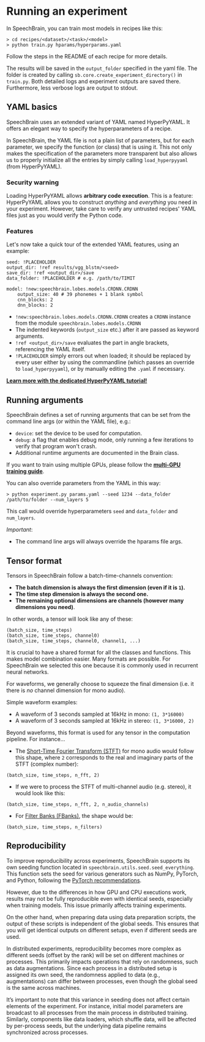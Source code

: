 # Running an experiment
In SpeechBrain, you can train most models in recipes like this:

```
> cd recipes/<dataset>/<task>/<model>
> python train.py hparams/hyperparams.yaml
```

Follow the steps in the README of each recipe for more details.

The results will be saved in the `output_folder` specified in the yaml file.
The folder is created by calling `sb.core.create_experiment_directory()` in `train.py`. Both detailed logs and experiment outputs are saved there. Furthermore, less verbose logs are output to stdout.

## YAML basics

SpeechBrain uses an extended variant of YAML named HyperPyYAML. It offers an elegant way to specify the hyperparameters of a recipe.

In SpeechBrain, the YAML file is not a plain list of parameters, but for each parameter, we specify the function (or class) that is using it.
This not only makes the specification of the parameters more transparent but also allows us to properly initialize all the entries by simply calling `load_hyperpyyaml` (from HyperPyYAML).

### Security warning

Loading HyperPyYAML allows **arbitrary code execution**.
This is a feature: HyperPyYAML allows you to construct *anything* and *everything*
you need in your experiment.
However, take care to verify any untrusted recipes' YAML files just as you would verify the Python code.

### Features

Let's now take a quick tour of the extended YAML features, using an example:

```
seed: !PLACEHOLDER
output_dir: !ref results/vgg_blstm/<seed>
save_dir: !ref <output_dir>/save
data_folder: !PLACEHOLDER # e.g. /path/to/TIMIT

model: !new:speechbrain.lobes.models.CRDNN.CRDNN
    output_size: 40 # 39 phonemes + 1 blank symbol
    cnn_blocks: 2
    dnn_blocks: 2
```
- `!new:speechbrain.lobes.models.CRDNN.CRDNN` creates a `CRDNN` instance
  from the module `speechbrain.lobes.models.CRDNN`
- The indented keywords (`output_size` etc.) after it are passed as keyword
  arguments.
- `!ref <output_dir>/save` evaluates the part in angle brackets,
  referencing the YAML itself.
- `!PLACEHOLDER` simply errors out when loaded; it should be replaced by
  every user either by using the commandline (which passes an override to
  `load_hyperpyyaml`), or by manually editing the `.yaml` if necessary.

[**Learn more with the dedicated HyperPyYAML tutorial!**](https://speechbrain.readthedocs.io/en/latest/tutorials/basics/hyperpyyaml.html)

## Running arguments

SpeechBrain defines a set of running arguments that can be set from the command line args (or within the YAML file), e.g.:

- `device`: set the device to be used for computation.
- `debug`: a flag that enables debug mode, only running a few iterations to verify that program won't crash.
- Additional runtime arguments are documented in the Brain class.

If you want to train using multiple GPUs, please follow the [**multi-GPU training guide**](https://speechbrain.readthedocs.io/en/latest/multigpu.html).

You can also override parameters from the YAML in this way:

```
> python experiment.py params.yaml --seed 1234 --data_folder /path/to/folder --num_layers 5
```

This call would override hyperparameters `seed` and `data_folder` and `num_layers`.

*Important*:
- The command line args will always override the hparams file args.

## Tensor format

Tensors in SpeechBrain follow a batch-time-channels convention:

- **The batch dimension is always the first dimension (even if it is `1`).**
- **The time step dimension is always the second one.**
- **The remaining optional dimensions are channels (however many dimensions you need)**.

In other words, a tensor will look like any of these:

```
(batch_size, time_steps)
(batch_size, time_steps, channel0)
(batch_size, time_steps, channel0, channel1, ...)
```

It is crucial to have a shared format for all the classes and functions. This makes model combination easier.
Many formats are possible. For SpeechBrain we selected this one because it is commonly used in recurrent neural networks.

For waveforms, we generally choose to squeeze the final dimension (i.e. it there is _no_ channel dimension for mono audio).

Simple waveform examples:

- A waveform of 3 seconds sampled at 16kHz in mono: `(1, 3*16000)`
- A waveform of 3 seconds sampled at 16kHz in stereo: `(1, 3*16000, 2)`

Beyond waveforms, this format is used for any tensor in the computation pipeline. For instance...

- The [Short-Time Fourier Transform (STFT)](https://speechbrain.readthedocs.io/en/develop/tutorials/preprocessing/fourier-transform-and-spectrograms.html) for mono audio would follow this shape, where `2` corresponds to the real and imaginary parts of the STFT (complex number):

```
(batch_size, time_steps, n_fft, 2)
```

- If we were to process the STFT of multi-channel audio (e.g. stereo), it would look like this:

```
(batch_size, time_steps, n_fft, 2, n_audio_channels)
```

- For [Filter Banks (FBanks)](https://speechbrain.readthedocs.io/en/develop/tutorials/preprocessing/speech-features.html), the shape would be:

```
(batch_size, time_steps, n_filters)
```


## Reproducibility

To improve reproducibility across experiments, SpeechBrain supports its own seeding function located in `speechbrain.utils.seed.seed_everything`. This function sets the seed for various generators such as NumPy, PyTorch, and Python, following the [PyTorch recommendations](https://pytorch.org/docs/stable/notes/randomness.html).

However, due to the differences in how GPU and CPU executions work, results may not be fully reproducible even with identical seeds, especially when training models. This issue primarily affects training experiments.

On the other hand, when preparing data using data preparation scripts, the output of these scripts is independent of the global seeds. This ensures that you will get identical outputs on different setups, even if different seeds are used.

In distributed experiments, reproducibility becomes more complex as different seeds (offset by the rank) will be set on different machines or processes. This primarily impacts operations that rely on randomness, such as data augmentations. Since each process in a distributed setup is assigned its own seed, the randomness applied to data (e.g., augmentations) can differ between processes, even though the global seed is the same across machines.

It’s important to note that this variance in seeding does not affect certain elements of the experiment. For instance, initial model parameters are broadcast to all processes from the main process in distributed training. Similarly, components like data loaders, which shuffle data, will be affected by per-process seeds, but the underlying data pipeline remains synchronized across processes.
